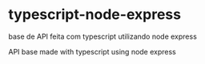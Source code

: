 # typescript-node-express

base de API feita com typescript utilizando node express

API base made with typescript using node express

